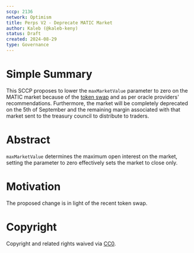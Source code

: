 ```yaml
---
sccp: 2136
network: Optimism
title: Perps V2 - Deprecate MATIC Market
author: Kaleb (@kaleb-keny)
status: Draft
created: 2024-08-29
type: Governance
---
```


# Simple Summary

This SCCP proposes to lower the `maxMarketValue` parameter to zero on the MATIC market because of the [token swap](https://www.binance.com/en/support/announcement/binance-will-support-the-polygon-matic-token-swap-to-polygon-pol-6a6de383727f4659a3050f7982e1620f?hl=en) and as per oracle providers' recommendations. 
Furthermore, the market will be completely deprecated on the 5th of September and the remaining margin associated with that market sent to the treasury council to distribute to traders.

# Abstract
`maxMarketValue` determines the maximum open interest on the market, setting the parameter to zero effectively sets the market to close only.

# Motivation

The proposed change is in light of the recent token swap. 

# Copyright

Copyright and related rights waived via [CC0](https://creativecommons.org/publicdomain/zero/1.0/).


